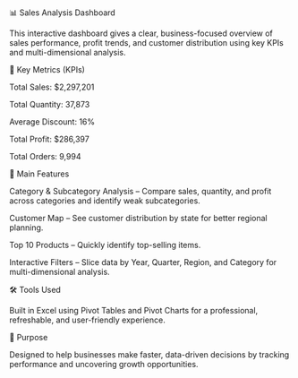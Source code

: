 📊 Sales Analysis Dashboard

This interactive dashboard gives a clear, business-focused overview of sales performance, profit trends, and customer distribution using key KPIs and multi-dimensional analysis.

🔑 Key Metrics (KPIs)

Total Sales: $2,297,201

Total Quantity: 37,873

Average Discount: 16%

Total Profit: $286,397

Total Orders: 9,994

📌 Main Features

Category & Subcategory Analysis – Compare sales, quantity, and profit across categories and identify weak subcategories.

Customer Map – See customer distribution by state for better regional planning.

Top 10 Products – Quickly identify top-selling items.

Interactive Filters – Slice data by Year, Quarter, Region, and Category for multi-dimensional analysis.

🛠️ Tools Used

Built in Excel using Pivot Tables and Pivot Charts for a professional, refreshable, and user-friendly experience.

🎯 Purpose

Designed to help businesses make faster, data-driven decisions by tracking performance and uncovering growth opportunities.
